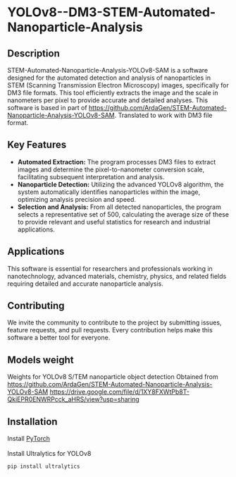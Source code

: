 # YOLOv8--DM3-STEM-Automated-Nanoparticle-Analysis

## Description
STEM-Automated-Nanoparticle-Analysis-YOLOv8-SAM is a software designed for the automated detection and analysis of nanoparticles in STEM (Scanning Transmission Electron Microscopy) images, specifically for DM3 file formats. This tool efficiently extracts the image and the scale in nanometers per pixel to provide accurate and detailed analyses. This software is based in part of https://github.com/ArdaGen/STEM-Automated-Nanoparticle-Analysis-YOLOv8-SAM. Translated to work with DM3 file format.

## Key Features
- **Automated Extraction:** The program processes DM3 files to extract images and determine the pixel-to-nanometer conversion scale, facilitating subsequent interpretation and analysis.
- **Nanoparticle Detection:** Utilizing the advanced YOLOv8 algorithm, the system automatically identifies nanoparticles within the image, optimizing analysis precision and speed.
- **Selection and Analysis:** From all detected nanoparticles, the program selects a representative set of 500, calculating the average size of these to provide relevant and useful statistics for research and industrial applications.

## Applications
This software is essential for researchers and professionals working in nanotechnology, advanced materials, chemistry, physics, and related fields requiring detailed and accurate nanoparticle analysis.

## Contributing
We invite the community to contribute to the project by submitting issues, feature requests, and pull requests. Every contribution helps make this software a better tool for everyone.

## Models weight
Weights for YOLOv8 S/TEM nanoparticle object detection
Obtained from https://github.com/ArdaGen/STEM-Automated-Nanoparticle-Analysis-YOLOv8-SAM
https://drive.google.com/file/d/1XY8FXWtPb8T-QkiEPR0ENWRPcck_aHRS/view?usp=sharing

## Installation
Install [PyTorch](https://pytorch.org/get-started/locally/)
<br>
<br>
Install Ultralytics for YOLOv8
```
pip install ultralytics

